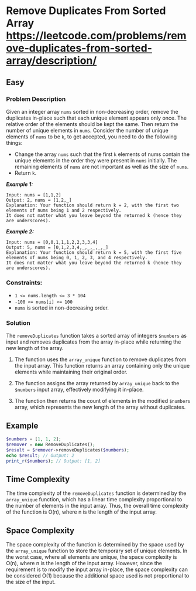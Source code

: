 # Remove Duplicates From Sorted Array https://leetcode.com/problems/remove-duplicates-from-sorted-array/description/

## Easy

### Problem Description

Given an integer array `nums` sorted in non-decreasing order, remove the duplicates in-place such that each unique
element
appears only once. The relative order of the elements should be kept the same. Then return the number of unique elements
in `nums`. Consider the number of unique elements of `nums` to be `k`, to get accepted, you need to do the following
things:

* Change the array `nums` such that the first `k` elements of nums contain the unique elements in the order they were
  present
  in `nums` initially. The remaining elements of `nums` are not important as well as the size of `nums`.
* Return `k`.

***Example 1:***

```
Input: nums = [1,1,2]
Output: 2, nums = [1,2,_]
Explanation: Your function should return k = 2, with the first two elements of nums being 1 and 2 respectively.
It does not matter what you leave beyond the returned k (hence they are underscores).
```

***Example 2:***

```
Input: nums = [0,0,1,1,1,2,2,3,3,4]
Output: 5, nums = [0,1,2,3,4,_,_,_,_,_]
Explanation: Your function should return k = 5, with the first five elements of nums being 0, 1, 2, 3, and 4 respectively.
It does not matter what you leave beyond the returned k (hence they are underscores).
```

### Constraints:

* `1 <= nums.length <= 3 * 104`
* `-100 <= nums[i] <= 100`
* `nums` is sorted in non-decreasing order.

### Solution

The `removeDuplicates` function takes a sorted array of integers `$numbers` as input and removes duplicates from the
array
in-place while returning the new length of the array.

1. The function uses the `array_unique` function to remove duplicates from the input array. This function returns an
   array containing only the unique elements while maintaining their original order.

2. The function assigns the array returned by `array_unique` back to the `$numbers` input array, effectively modifying
   it
   in-place.

3. The function then returns the count of elements in the modified `$numbers` array, which represents the new length of
   the array without duplicates.

## Example

```php
$numbers = [1, 1, 2];
$remover = new RemoveDuplicates();
$result = $remover->removeDuplicates($numbers);
echo $result; // Output: 2
print_r($numbers); // Output: [1, 2]
```

## Time Complexity

The time complexity of the `removeDuplicates` function is determined by the `array_unique` function, which has a linear
time complexity proportional to the number of elements in the input array. Thus, the overall time complexity of the
function is O(n), where n is the length of the input array.

## Space Complexity

The space complexity of the function is determined by the space used by the `array_unique` function to store the
temporary set of unique elements. In the worst case, where all elements are unique, the space complexity is O(n), where
n
is the length of the input array. However, since the requirement is to modify the input array in-place, the space
complexity can be considered O(1) because the additional space used is not proportional to the size of the input.
